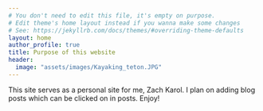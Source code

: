 ```yaml
---
# You don't need to edit this file, it's empty on purpose.
# Edit theme's home layout instead if you wanna make some changes
# See: https://jekyllrb.com/docs/themes/#overriding-theme-defaults
layout: home
author_profile: true
title: Purpose of this website
header: 
  image: "assets/images/Kayaking_teton.JPG"
---
```




This site serves as a personal site for me, Zach Karol. I plan on adding blog posts which can be clicked on in posts. Enjoy!
